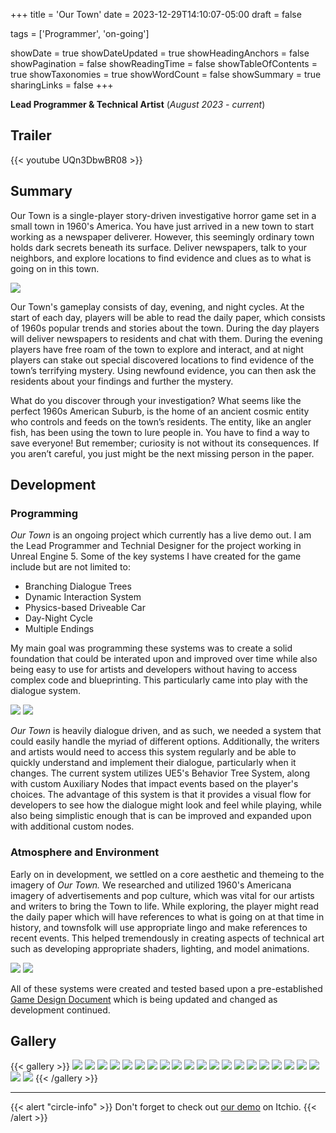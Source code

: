 +++
title = 'Our Town'
date = 2023-12-29T14:10:07-05:00
draft = false

tags = ['Programmer', 'on-going']

showDate = true
showDateUpdated = true
showHeadingAnchors = false
showPagination = false
showReadingTime = false
showTableOfContents = true
showTaxonomies = true 
showWordCount = false
showSummary = true
sharingLinks = false
+++

**Lead Programmer & Technical Artist**   (*August 2023 - current*)

Trailer
------

{{< youtube UQn3DbwBR08 >}}


Summary
------

Our Town is a single-player story-driven investigative horror game set in a small town in 1960's America. You have just arrived in a new town to start working as a newspaper deliverer. However, this seemingly ordinary town holds dark secrets beneath its surface. Deliver newspapers, talk to your neighbors, and explore locations to find evidence and clues as to what is going on in this town.

<img class="thumbnailshadow" src="img/OurTownLogo_02.jpg"/>

Our Town's gameplay consists of day, evening, and night cycles. At the start of each day, players will be able to read the daily paper, which consists of 1960s popular trends and stories about the town. During the day players will deliver newspapers to residents and chat with them. During the evening players have free roam of the town to explore and interact, and at night players can stake out special discovered locations to find evidence of the town’s terrifying mystery. Using newfound evidence, you can then ask the residents about your findings and further the mystery.  

What do you discover through your investigation? What seems like the perfect 1960s American Suburb, is the home of an ancient cosmic entity who controls and feeds on the town’s residents. The entity, like an angler fish, has been using the town to lure people in. You have to find a way to save everyone! But remember; curiosity is not without its consequences. If you aren’t careful, you just might be the next missing person in the paper.


## Development

### Programming

*Our Town* is an ongoing project which currently has a live demo out. I am the Lead Programmer and Technial Designer for the project working in Unreal Engine 5. Some of the key systems I have created for the game include but are not limited to: 

- Branching Dialogue Trees
- Dynamic Interaction System
- Physics-based Driveable Car
- Day-Night Cycle
- Multiple Endings

My main goal was programming these systems was to create a solid foundation that could be interated upon and improved over time while also being easy to use for artists and developers without having to access complex code and blueprinting. This particularly came into play with the dialogue system. 

<img class="thumbnailshadow" src="img/SusanChoices.jpg"/>

<img class="thumbnailshadow" src="img/StakeOutLibrary.jpg"/>

*Our Town* is heavily dialogue driven, and as such, we needed a system that could easily handle the myriad of different options. Additionally, the writers and artists would need to access this system regularly and be able to quickly understand and implement their dialogue, particularly when it changes. The current system utilizes UE5's Behavior Tree System, along with custom Auxiliary Nodes that impact events based on the player's choices. The advantage of this system is that it provides a visual flow for developers to see how the dialogue might look and feel while playing, while also being simplistic enough that is can be improved and expanded upon with additional custom nodes.

### Atmosphere and Environment

Early on in development, we settled on a core aesthetic and themeing to the imagery of *Our Town.* We researched and utilized 1960's Americana imagery of advertisements and pop culture, which was vital for our artists and writers to bring the Town to life. While exploring, the player might read the daily paper which will have references to what is going on at that time in history, and townsfolk will use appropriate lingo and make references to recent events. This helped tremendously in creating aspects of technical art such as developing appropriate shaders, lighting, and model animations. 

<img class="thumbnailshadow" src="img/QuestLog.png"/>

<img class="thumbnailshadow" src="img/EveningDrivingAround_02.jpg"/>

All of these systems were created and tested based upon a pre-established [Game Design Document](https://docs.google.com/document/d/1PNbGHwb3d4OwsBt54fZowYx2zM2Q0PtfrDAUUiatf3c/edit?usp=sharing) which is being updated and changed as development continued. 

Gallery
------

{{< gallery >}}
  <img src="img/Controls.png" class="grid-w50 md:grid-w33 xl:grid-w25" />
  <img src="img/DoctorTheresaGrant.jpg" class="grid-w50 md:grid-w33 xl:grid-w25" />
  <img src="img/DrivingAround_01.jpg" class="grid-w50 md:grid-w33 xl:grid-w25" />
  <img src="img/DrivingAround_02.jpg" class="grid-w50 md:grid-w33 xl:grid-w25" />
  <img src="img/EllieFletcher.jpg" class="grid-w50 md:grid-w33 xl:grid-w25" />
  <img src="img/EvelynPritchard.jpg" class="grid-w50 md:grid-w33 xl:grid-w25" />
  <img src="img/EveningDrivingAround.png" class="grid-w50 md:grid-w33 xl:grid-w25" />
  <img src="img/EveningDriving_01.jpg" class="grid-w50 md:grid-w33 xl:grid-w25" />
  <img src="img/EveningDrivingAround_02.jpg" class="grid-w50 md:grid-w33 xl:grid-w25" />
  <img src="img/HaroldMiller.jpg" class="grid-w50 md:grid-w33 xl:grid-w25" />
  <img src="img/MartinJenkins.jpg" class="grid-w50 md:grid-w33 xl:grid-w25" />
  <img src="img/QuestLog.png" class="grid-w50 md:grid-w33 xl:grid-w25" />
  <img src="img/SchoolDistrict.png" class="grid-w50 md:grid-w33 xl:grid-w25" />
  <img src="img/StakeOut.jpg" class="grid-w50 md:grid-w33 xl:grid-w25" />
  <img src="img/StakeOut_02.png" class="grid-w50 md:grid-w33 xl:grid-w25" />
  <img src="img/StakeOut_Evidence.jpg" class="grid-w50 md:grid-w33 xl:grid-w25" />
  <img src="img/StakeOutLibrary.jpg" class="grid-w50 md:grid-w33 xl:grid-w25" />
  <img src="img/SusanChoices.jpg" class="grid-w50 md:grid-w33 xl:grid-w25" />
  <img src="img/SusanJones.jpg" class="grid-w50 md:grid-w33 xl:grid-w25" />
  <img src="img/TheWalkers.jpg" class="grid-w50 md:grid-w33 xl:grid-w25" />
  <img src="img/TheLibrary.jpg" class="grid-w50 md:grid-w33 xl:grid-w25" />
  <img src="img/TrueEnding.jpg" class="grid-w50 md:grid-w33 xl:grid-w25" />
{{< /gallery >}}


------
{{< alert "circle-info" >}}
Don't forget to check out [our demo](https://samvo04.itch.io/our-town) on Itchio.
{{< /alert >}}
